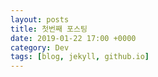 ```yaml
---
layout: posts
title: 첫번째 포스팅
date: 2019-01-22 17:00 +0000
category: Dev
tags: [blog, jekyll, github.io]
---
```

